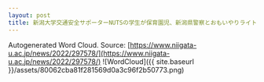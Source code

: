 ```yaml
---
layout: post
title: 新潟大学交通安全サポーターNUTSの学生が保育園児、新潟県警察とおもいやりライト運動を実施しました
---
```

Autogenerated Word Cloud.
Source\: [https://www.niigata-u.ac.jp/news/2022/297578/](https://www.niigata-u.ac.jp/news/2022/297578/)
![WordCloud]({{ site.baseurl }}/assets/80062cba81f281569d0a3c96f2b50773.png)